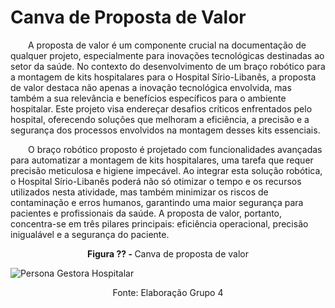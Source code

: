 # Canva de Proposta de Valor
&emsp;&emsp;A proposta de valor é um componente crucial na documentação de qualquer projeto, especialmente para inovações tecnológicas destinadas ao setor da saúde. No contexto do desenvolvimento de um braço robótico para a montagem de kits hospitalares para o Hospital Sírio-Libanês, a proposta de valor destaca não apenas a inovação tecnológica envolvida, mas também a sua relevância e benefícios específicos para o ambiente hospitalar. Este projeto visa endereçar desafios críticos enfrentados pelo hospital, oferecendo soluções que melhoram a eficiência, a precisão e a segurança dos processos envolvidos na montagem desses kits essenciais.

&emsp;&emsp;O braço robótico proposto é projetado com funcionalidades avançadas para automatizar a montagem de kits hospitalares, uma tarefa que requer precisão meticulosa e higiene impecável. Ao integrar esta solução robótica, o Hospital Sírio-Libanês poderá não só otimizar o tempo e os recursos utilizados nesta atividade, mas também minimizar os riscos de contaminação e erros humanos, garantindo uma maior segurança para pacientes e profissionais da saúde. A proposta de valor, portanto, concentra-se em três pilares principais: eficiência operacional, precisão inigualável e a segurança do paciente.

<p align="center"><b>Figura ?? - </b> Canva de proposta de valor</p>

![Persona Gestora Hospitalar](/img/VPC.jpg)
<p align="center">Fonte: Elaboração Grupo 4</p>
